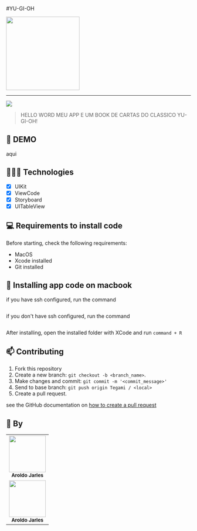 


#YU-GI-OH

<img width="200" src="https://github.com/PeedroHenriquee/YU-GI-OH-APP/assets/83087869/d06f61e0-81fe-4d93-8211-e0d6923f2b30">

<hr>


<img src="https://img.shields.io/badge/Swift-FA7343?style=for-the-badge&logo=swift&logoColor=white">

>HELLO WORD MEU APP E UM BOOK DE CARTAS DO CLASSICO YU-GI-OH!

## 🎥 DEMO
aqui

## 👩🏾‍💻 Technologies
- [x] UIKit
- [x] ViewCode
- [x] Storyboard
- [x] UITableView

## 💻 Requirements to install code

Before starting, check the following requirements:
* MacOS
* Xcode installed
* Git installed

## 🚀 Installing app code on macbook

if you have ssh configured, run the command
```

```
if you don't have ssh configured, run the command
```

```

After installing, open the installed folder with XCode and run `command + R`

## 📫 Contributing
1. Fork this repository
2. Create a new branch: `git checkout -b <branch_name>`.
3. Make changes and commit: `git commit -m '<commit_message>'`
4. Send to base branch: `git push origin Tegami / <local>`
5. Create a pull request.

see the GitHub documentation on [how to create a pull request](https://help.github.com/en/github/collaborating-with-issues-and-pull-requests/creating-a-pull-request)

## 🤝 By

<table>
  <tr>
    <td align="center">
      <a href="[link do github do participante](https://github.com/Aroldo-Jales/Aroldo-Jales)">
        <img src="https://github.com/PeedroHenriquee/YU-GI-OH-APP/assets/83087869/362dbd80-6042-48d8-92b6-c467d1e1ea2c" width="100px;"/><br>
        <sub>
          <b>Aroldo Jarles</b>
        </sub>
      </a>
    </td>
  </tr>
  <tr>
    <td align="center">
      <a href="[link do github do participante](https://github.com/PeedroHenriquee)">
        <img src="https://github.com/PeedroHenriquee/YU-GI-OH-APP/assets/83087869/2ff19497-57d9-4c9f-b9db-16acc9ec0077" width="100px;"/><br>
        <sub>
          <b>Aroldo Jarles</b>
        </sub>
      </a>
    </td>
</table>





